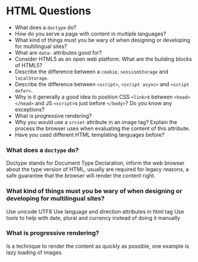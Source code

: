 # HTML Questions

- What does a `doctype` do?
- How do you serve a page with content in multiple languages?
- What kind of things must you be wary of when designing or developing for multilingual sites?
- What are `data-` attributes good for?
- Consider HTML5 as an open web platform. What are the building blocks of HTML5?
- Describe the difference between a `cookie`, `sessionStorage` and `localStorage`.
- Describe the difference between `<script>`, `<script async>` and `<script defer>`.
- Why is it generally a good idea to position CSS `<link>`s between `<head></head>` and JS `<script>`s just before `</body>`? Do you know any exceptions?
- What is progressive rendering?
- Why you would use a `srcset` attribute in an image tag? Explain the process the browser uses when evaluating the content of this attribute.
- Have you used different HTML templating languages before?

### What does a `doctype` do?

Doctype stands for Document Type Declaration, inform the web browser about the type version of HTML, usually are required for legacy reasons, a safe guarantee that the browser will render the content right.

### What kind of things must you be wary of when designing or developing for multilingual sites?

Use unicode UTF8
Use language and direction attributes in html tag
Use tools to help with date, plural and currency instead of doing it manually

### What is progressive rendering?

Is a technique to render the content as quickly as possible, one example is lazy loading of images.

